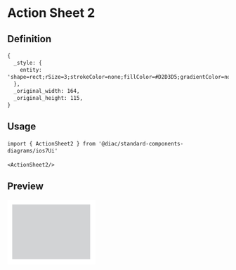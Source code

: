 # Action Sheet 2

## Definition

```
{
  _style: { 
    entity: 'shape=rect;rSize=3;strokeColor=none;fillColor=#D2D3D5;gradientColor=none;shadow=0;',
  },
  _original_width: 164,
  _original_height: 115,
}
```

## Usage

```
import { ActionSheet2 } from '@diac/standard-components-diagrams/ios7Ui'

<ActionSheet2/>
```

## Preview

<img src="./action-sheet-2.png" width="200"/>
